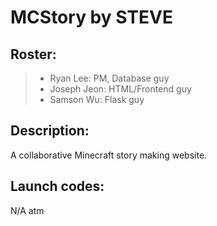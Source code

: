 # MCStory by STEVE
## Roster: 
> * Ryan Lee: PM, Database guy
> * Joseph Jeon: HTML/Frontend guy
> * Samson Wu: Flask guy

## Description:
A collaborative Minecraft story making website.

## Launch codes:
N/A atm
